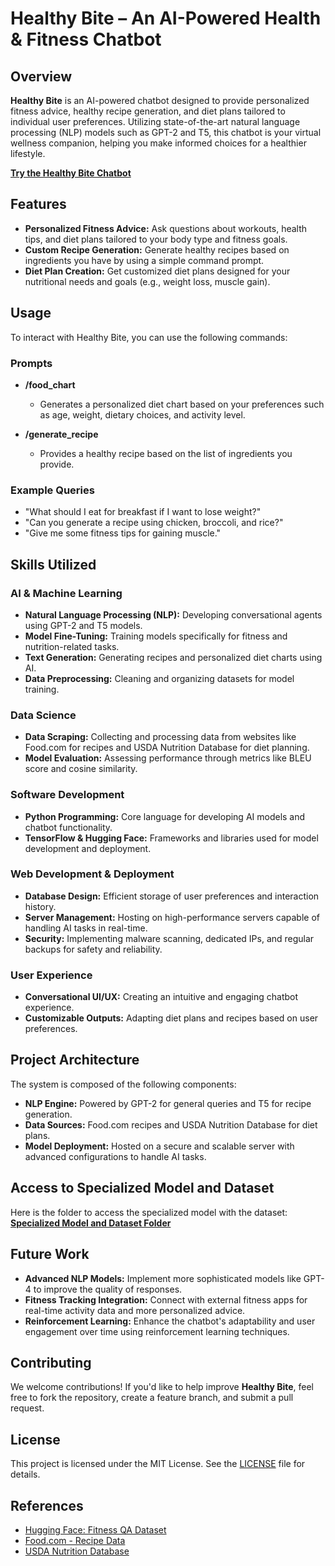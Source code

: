 # **Healthy Bite – An AI-Powered Health & Fitness Chatbot**

## Overview
**Healthy Bite** is an AI-powered chatbot designed to provide personalized fitness advice, healthy recipe generation, and diet plans tailored to individual user preferences. Utilizing state-of-the-art natural language processing (NLP) models such as GPT-2 and T5, this chatbot is your virtual wellness companion, helping you make informed choices for a healthier lifestyle.

[**Try the Healthy Bite Chatbot**](http://194.238.22.155:8080/chat/)

## Features
- **Personalized Fitness Advice:** Ask questions about workouts, health tips, and diet plans tailored to your body type and fitness goals.
- **Custom Recipe Generation:** Generate healthy recipes based on ingredients you have by using a simple command prompt.
- **Diet Plan Creation:** Get customized diet plans designed for your nutritional needs and goals (e.g., weight loss, muscle gain).

## Usage

To interact with Healthy Bite, you can use the following commands:

### Prompts

- **/food_chart**
  - Generates a personalized diet chart based on your preferences such as age, weight, dietary choices, and activity level.
  
- **/generate_recipe**
  - Provides a healthy recipe based on the list of ingredients you provide.

### Example Queries
- "What should I eat for breakfast if I want to lose weight?"
- "Can you generate a recipe using chicken, broccoli, and rice?"
- "Give me some fitness tips for gaining muscle."

## Skills Utilized

### AI & Machine Learning
- **Natural Language Processing (NLP):** Developing conversational agents using GPT-2 and T5 models.
- **Model Fine-Tuning:** Training models specifically for fitness and nutrition-related tasks.
- **Text Generation:** Generating recipes and personalized diet charts using AI.
- **Data Preprocessing:** Cleaning and organizing datasets for model training.

### Data Science
- **Data Scraping:** Collecting and processing data from websites like Food.com for recipes and USDA Nutrition Database for diet planning.
- **Model Evaluation:** Assessing performance through metrics like BLEU score and cosine similarity.

### Software Development
- **Python Programming:** Core language for developing AI models and chatbot functionality.
- **TensorFlow & Hugging Face:** Frameworks and libraries used for model development and deployment.

### Web Development & Deployment
- **Database Design:** Efficient storage of user preferences and interaction history.
- **Server Management:** Hosting on high-performance servers capable of handling AI tasks in real-time.
- **Security:** Implementing malware scanning, dedicated IPs, and regular backups for safety and reliability.

### User Experience
- **Conversational UI/UX:** Creating an intuitive and engaging chatbot experience.
- **Customizable Outputs:** Adapting diet plans and recipes based on user preferences.

## Project Architecture

The system is composed of the following components:

- **NLP Engine:** Powered by GPT-2 for general queries and T5 for recipe generation.
- **Data Sources:** Food.com recipes and USDA Nutrition Database for diet plans.
- **Model Deployment:** Hosted on a secure and scalable server with advanced configurations to handle AI tasks.

## Access to Specialized Model and Dataset

Here is the folder to access the specialized model with the dataset: [**Specialized Model and Dataset Folder**](https://mylambton-my.sharepoint.com/:f:/g/personal/c0906294_mylambton_ca/ErcT0lHXbspGqq56_KcFinoBSWY3JizYgU_C5K45amuwOQ?email=Vahid.Hadavi%40cestarcollege.com&e=Aw3hYr)

## Future Work
- **Advanced NLP Models:** Implement more sophisticated models like GPT-4 to improve the quality of responses.
- **Fitness Tracking Integration:** Connect with external fitness apps for real-time activity data and more personalized advice.
- **Reinforcement Learning:** Enhance the chatbot's adaptability and user engagement over time using reinforcement learning techniques.

## Contributing

We welcome contributions! If you'd like to help improve **Healthy Bite**, feel free to fork the repository, create a feature branch, and submit a pull request.

## License

This project is licensed under the MIT License. See the [LICENSE](LICENSE) file for details.

## References
- [Hugging Face: Fitness QA Dataset](https://huggingface.co/datasets/hammamwahab/fitness-qa)
- [Food.com - Recipe Data](https://www.food.com/)
- [USDA Nutrition Database](https://fdc.nal.usda.gov/)

